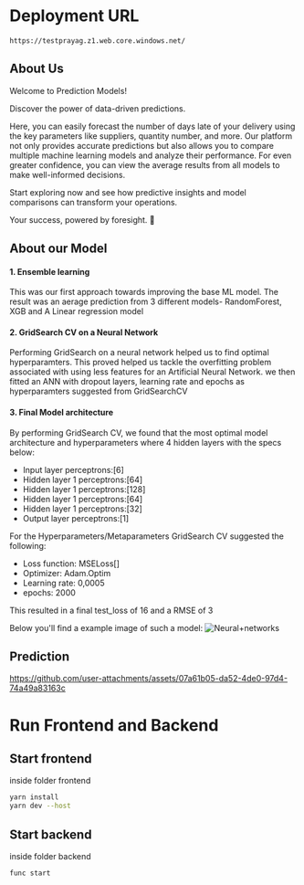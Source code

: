 # Deployment URL

####
```
https://testprayag.z1.web.core.windows.net/
```

## About Us

Welcome to Prediction Models!

Discover the power of data-driven predictions.

Here, you can easily forecast the number of days late of your delivery using the key parameters like suppliers, quantity number, and more. Our platform not only provides accurate predictions but also allows you to compare multiple machine learning models and analyze their performance. For even greater confidence, you can view the average results from all models to make well-informed decisions.

Start exploring now and see how predictive insights and model comparisons can transform your operations.

Your success, powered by foresight. 🚀

## About our Model

#### 1. Ensemble learning 
This was our first approach towards improving the base ML model. The result was an aerage prediction from 3 different models- RandomForest, XGB and A Linear regression model
#### 2. GridSearch CV on a Neural Network 
Performing GridSearch on a neural network helped us to find optimal hyperparamters. This proved helped us tackle the overfitting problem associated with using less features for an Artificial Neural Network. we then fitted an ANN with dropout layers, learning rate and epochs as hyperparamters suggested from GridSearchCV

#### 3. Final Model architecture
By performing GridSearch CV, we found that the most optimal model architecture and hyperparameters where 4 hidden layers with the specs below:

- Input layer perceptrons:[6]
- Hidden layer 1 perceptrons:[64]
- Hidden layer 1 perceptrons:[128]
- Hidden layer 1 perceptrons:[64]
- Hidden layer 1 perceptrons:[32]
- Output layer perceptrons:[1]

For the Hyperparameters/Metaparameters GridSearch CV suggested the following:
- Loss function: MSELoss[]
- Optimizer: Adam.Optim
- Learning rate: 0,0005
- epochs: 2000

This resulted in a final test_loss of 16 and a RMSE of 3

Below you'll find a example image of such a model:
![Neural+networks](https://github.com/user-attachments/assets/6d7d9480-f152-4b48-8f38-b5d8b6ebc178)

## Prediction
https://github.com/user-attachments/assets/07a61b05-da52-4de0-97d4-74a49a83163c

# Run Frontend and Backend

## Start frontend
inside folder frontend

```sh
yarn install
yarn dev --host
```

## Start backend
inside folder backend

```sh
func start
```



